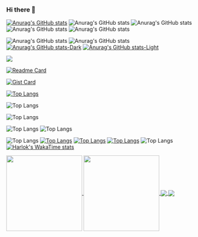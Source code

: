### Hi there 👋

[![Anurag's GitHub stats](https://github-readme-stats.vercel.app/api?username=BobuDragos)](https://github.com/BobuDragos/github-readme-stats)
![Anurag's GitHub stats](https://github-readme-stats.vercel.app/api?username=BobuDragos&hide=contribs,prs)
![Anurag's GitHub stats](https://github-readme-stats.vercel.app/api?username=BobuDragos&show=reviews,discussions_started,discussions_answered,prs_merged,prs_merged_percentage)
![Anurag's GitHub stats](https://github-readme-stats.vercel.app/api?username=BobuDragos&show_icons=true)
![Anurag's GitHub stats](https://github-readme-stats.vercel.app/api?username=BobuDragos&show_icons=true&theme=radical)





![Anurag's GitHub stats](https://github-readme-stats.vercel.app/api?username=BobuDragos&show_icons=true&theme=transparent)
![Anurag's GitHub stats](https://github-readme-stats.vercel.app/api?username=BobuDragos&show_icons=true&bg_color=00000000)
[![Anurag's GitHub stats-Dark](https://github-readme-stats.vercel.app/api?username=BobuDragos&show_icons=true&theme=dark#gh-dark-mode-only)](https://github.com/BobuDragos/github-readme-stats#gh-dark-mode-only)
[![Anurag's GitHub stats-Light](https://github-readme-stats.vercel.app/api?username=BobuDragos&show_icons=true&theme=default#gh-light-mode-only)](https://github.com/BobuDragos/github-readme-stats#gh-light-mode-only)

<picture>
  <source
    srcset="https://github-readme-stats.vercel.app/api?username=BobuDragos&show_icons=true&theme=dark"
    media="(prefers-color-scheme: dark)"
  />
  <source
    srcset="https://github-readme-stats.vercel.app/api?username=BobuDragos&show_icons=true"
    media="(prefers-color-scheme: light), (prefers-color-scheme: no-preference)"
  />
  <img src="https://github-readme-stats.vercel.app/api?username=BobuDragos&show_icons=true" />
</picture>

[![Readme Card](https://github-readme-stats.vercel.app/api/pin/?username=BobuDragos&repo=github-readme-stats)](https://github.com/BobuDragos/github-readme-stats)


[![Gist Card](https://github-readme-stats.vercel.app/api/gist?id=bbfce31e0217a3689c8d961a356cb10d)](https://gist.github.com/Yizack/bbfce31e0217a3689c8d961a356cb10d/)

[![Top Langs](https://github-readme-stats.vercel.app/api/top-langs/?username=BobuDragos)](https://github.com/BobuDragos/github-readme-stats)

![Top Langs](https://github-readme-stats.vercel.app/api/top-langs/?username=BobuDragos&size_weight=0.5&count_weight=0.5)

![Top Langs](https://github-readme-stats.vercel.app/api/top-langs/?username=BobuDragos&exclude_repo=github-readme-stats,BobuDragos.github.io)

![Top Langs](https://github-readme-stats.vercel.app/api/top-langs/?username=BobuDragos&hide=javascript,html)
![Top Langs](https://github-readme-stats.vercel.app/api/top-langs/?username=BobuDragos&langs_count=8)

![Top Langs](https://github-readme-stats.vercel.app/api/top-langs/?username=BobuDragos&layout=compact)
[![Top Langs](https://github-readme-stats.vercel.app/api/top-langs/?username=BobuDragos&layout=donut)](https://github.com/BobuDragos/github-readme-stats)
[![Top Langs](https://github-readme-stats.vercel.app/api/top-langs/?username=BobuDragos&layout=donut-vertical)](https://github.com/BobuDragos/github-readme-stats)
[![Top Langs](https://github-readme-stats.vercel.app/api/top-langs/?username=BobuDragos&layout=pie)](https://github.com/BobuDragos/github-readme-stats)
![Top Langs](https://github-readme-stats.vercel.app/api/top-langs/?username=BobuDragos&hide_progress=true)
[![Harlok's WakaTime stats](https://github-readme-stats.vercel.app/api/wakatime?username=ffflabs)](https://github.com/BobuDragos/github-readme-stats)



<a href="https://github.com/BobuDragos/github-readme-stats">
  <img height=200 align="center" src="https://github-readme-stats.vercel.app/api?username=BobuDragos" />
</a>
<a href="https://github.com/BobuDragos/convoychat">
  <img height=200 align="center" src="https://github-readme-stats.vercel.app/api/top-langs?username=BobuDragos&layout=compact&langs_count=8&card_width=320" />
</a>


<a href="https://github.com/BobuDragos/github-readme-stats">
  <img align="center" src="https://github-readme-stats.vercel.app/api/pin/?username=BobuDragos" />
</a>
<a href="https://github.com/BobuDragos/convoychat">
  <img align="center" src="https://github-readme-stats.vercel.app/api/pin/?username=BobuDragos" />
</a>


<!--
**BobuDragos/BobuDragos** is a ✨ _special_ ✨ repository because its `README.md` (this file) appears on your GitHub profile.

Here are some ideas to get you started:

- 🔭 I’m currently working on ...
- 🌱 I’m currently learning ...
- 👯 I’m looking to collaborate on ...
- 🤔 I’m looking for help with ...
- 💬 Ask me about ...
- 📫 How to reach me: ...
- 😄 Pronouns: ...
- ⚡ Fun fact: ...
-->
